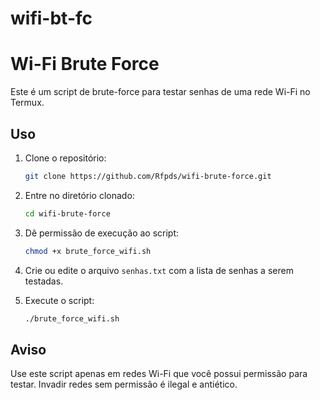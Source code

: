 # wifi-bt-fc
# Wi-Fi Brute Force

Este é um script de brute-force para testar senhas de uma rede Wi-Fi no Termux.

## Uso

1. Clone o repositório:

    ```sh
    git clone https://github.com/Rfpds/wifi-brute-force.git
    ```

2. Entre no diretório clonado:

    ```sh
    cd wifi-brute-force
    ```

3. Dê permissão de execução ao script:

    ```sh
    chmod +x brute_force_wifi.sh
    ```

4. Crie ou edite o arquivo `senhas.txt` com a lista de senhas a serem testadas.

5. Execute o script:

    ```sh
    ./brute_force_wifi.sh
    ```

## Aviso

Use este script apenas em redes Wi-Fi que você possui permissão para testar. Invadir redes sem permissão é ilegal e antiético.
